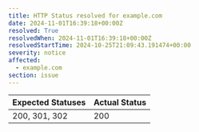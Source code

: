 ```yaml
---
title: HTTP Status resolved for example.com
date: 2024-11-01T16:39:18+00:00Z
resolved: True
resolvedWhen: 2024-11-01T16:39:18+00:00Z
resolvedStartTime: 2024-10-25T21:09:43.191474+00:00
severity: notice
affected:
  - example.com
section: issue
---
```


| Expected Statuses | Actual Status  |
|-------------------|----------------|
| 200, 301, 302 | 200 |
